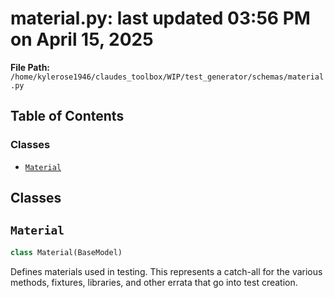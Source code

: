 # material.py: last updated 03:56 PM on April 15, 2025

**File Path:** `/home/kylerose1946/claudes_toolbox/WIP/test_generator/schemas/material.py`

## Table of Contents

### Classes

- [`Material`](#material)

## Classes

## `Material`

```python
class Material(BaseModel)
```

Defines materials used in testing.
This represents a catch-all for the various methods, fixtures, libraries, and other errata that go into test creation.
